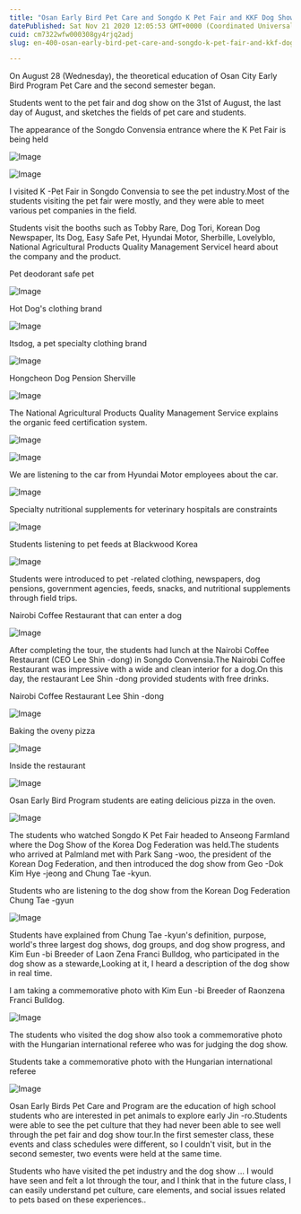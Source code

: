 ```yaml
---
title: "Osan Early Bird Pet Care and Songdo K Pet Fair and KKF Dog Show Tour"
datePublished: Sat Nov 21 2020 12:05:53 GMT+0000 (Coordinated Universal Time)
cuid: cm7322wfw000308gy4rjq2adj
slug: en-400-osan-early-bird-pet-care-and-songdo-k-pet-fair-and-kkf-dog-show-tour

---
```



On August 28 (Wednesday), the theoretical education of Osan City Early Bird Program Pet Care and the second semester began.

Students went to the pet fair and dog show on the 31st of August, the last day of August, and sketches the fields of pet care and students.

The appearance of the Songdo Convensia entrance where the K Pet Fair is being held

![Image](https://cdn.hashnode.com/res/hashnode/image/upload/v1739433932004/2e388849-d193-4a9f-aad7-ffe3feeb8e3d.jpeg)

![Image](https://cdn.hashnode.com/res/hashnode/image/upload/v1739433934519/4a06a3d8-65b5-4a00-a6dc-112b676b66b4.jpeg)

I visited K -Pet Fair in Songdo Convensia to see the pet industry.Most of the students visiting the pet fair were mostly, and they were able to meet various pet companies in the field.

Students visit the booths such as Tobby Rare, Dog Tori, Korean Dog Newspaper, Its Dog, Easy Safe Pet, Hyundai Motor, Sherbille, Lovelyblo, National Agricultural Products Quality Management ServiceI heard about the company and the product.

Pet deodorant safe pet

![Image](https://cdn.hashnode.com/res/hashnode/image/upload/v1739433937100/58f02af3-2d8e-482f-98e3-7ee56698de90.jpeg)

Hot Dog's clothing brand

![Image](https://cdn.hashnode.com/res/hashnode/image/upload/v1739433939777/08926b5f-9d95-4aee-9e88-02e348ca435a.jpeg)

Itsdog, a pet specialty clothing brand

![Image](https://cdn.hashnode.com/res/hashnode/image/upload/v1739433942211/70f711d1-7165-4d75-b56f-cc50e010d529.jpeg)

Hongcheon Dog Pension Sherville

![Image](https://cdn.hashnode.com/res/hashnode/image/upload/v1739433944575/79aff235-8995-4c76-90ba-4c4a72a61eda.jpeg)

The National Agricultural Products Quality Management Service explains the organic feed certification system.

![Image](https://cdn.hashnode.com/res/hashnode/image/upload/v1739433946952/f9619d1b-6dc4-4f5a-a69e-c35ba9fa4b62.jpeg)

![Image](https://cdn.hashnode.com/res/hashnode/image/upload/v1739433949775/ac35cdd9-d7cc-4cf7-8678-067779331bf0.jpeg)

We are listening to the car from Hyundai Motor employees about the car.

![Image](https://cdn.hashnode.com/res/hashnode/image/upload/v1739433952668/30cc40a4-082c-48a1-b465-e84b03022b9f.jpeg)

Specialty nutritional supplements for veterinary hospitals are constraints

![Image](https://cdn.hashnode.com/res/hashnode/image/upload/v1739433955135/60c5c99d-8404-47a2-a1ad-867beb84dd5e.jpeg)

Students listening to pet feeds at Blackwood Korea

![Image](https://cdn.hashnode.com/res/hashnode/image/upload/v1739433957636/8503f234-2cab-4c95-a2c6-ce097f43f6f2.jpeg)

Students were introduced to pet -related clothing, newspapers, dog pensions, government agencies, feeds, snacks, and nutritional supplements through field trips.

Nairobi Coffee Restaurant that can enter a dog

![Image](https://cdn.hashnode.com/res/hashnode/image/upload/v1739433960159/5a54f382-3deb-4d71-baf0-63cd836db6f2.jpeg)

After completing the tour, the students had lunch at the Nairobi Coffee Restaurant (CEO Lee Shin -dong) in Songdo Convensia.The Nairobi Coffee Restaurant was impressive with a wide and clean interior for a dog.On this day, the restaurant Lee Shin -dong provided students with free drinks.

Nairobi Coffee Restaurant Lee Shin -dong

![Image](https://cdn.hashnode.com/res/hashnode/image/upload/v1739433962826/1e5f06b2-856a-44c9-90fc-72204d396bac.jpeg)

Baking the oveny pizza

![Image](https://cdn.hashnode.com/res/hashnode/image/upload/v1739433965230/d1e9cdf9-e355-48c0-9421-259683155816.jpeg)

Inside the restaurant

![Image](https://cdn.hashnode.com/res/hashnode/image/upload/v1739433967613/99e2bbc5-c52d-4938-b729-40b4ca848707.jpeg)

Osan Early Bird Program students are eating delicious pizza in the oven.

![Image](https://cdn.hashnode.com/res/hashnode/image/upload/v1739433970101/4bb370be-535e-4a2d-b4b4-b288a9e3a604.jpeg)

The students who watched Songdo K Pet Fair headed to Anseong Farmland where the Dog Show of the Korea Dog Federation was held.The students who arrived at Palmland met with Park Sang -woo, the president of the Korean Dog Federation, and then introduced the dog show from Geo -Dok Kim Hye -jeong and Chung Tae -kyun.

Students who are listening to the dog show from the Korean Dog Federation Chung Tae -gyun

![Image](https://cdn.hashnode.com/res/hashnode/image/upload/v1739433972280/79027c27-24d3-4dc2-a1c7-c95f6b415e6d.jpeg)

Students have explained from Chung Tae -kyun's definition, purpose, world's three largest dog shows, dog groups, and dog show progress, and Kim Eun -bi Breeder of Laon Zena Franci Bulldog, who participated in the dog show as a stewarde,Looking at it, I heard a description of the dog show in real time.

I am taking a commemorative photo with Kim Eun -bi Breeder of Raonzena Franci Bulldog.

![Image](https://cdn.hashnode.com/res/hashnode/image/upload/v1739433974967/44a5fefe-e27a-4ffb-8405-d1763af5f506.jpeg)

The students who visited the dog show also took a commemorative photo with the Hungarian international referee who was for judging the dog show.

Students take a commemorative photo with the Hungarian international referee

![Image](https://cdn.hashnode.com/res/hashnode/image/upload/v1739433977287/f9705701-9239-4da3-8276-386014cc800c.jpeg)

Osan Early Birds Pet Care and Program are the education of high school students who are interested in pet animals to explore early Jin -ro.Students were able to see the pet culture that they had never been able to see well through the pet fair and dog show tour.In the first semester class, these events and class schedules were different, so I couldn't visit, but in the second semester, two events were held at the same time.

Students who have visited the pet industry and the dog show ... I would have seen and felt a lot through the tour, and I think that in the future class, I can easily understand pet culture, care elements, and social issues related to pets based on these experiences..